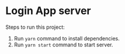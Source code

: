 # Login App server

Steps to run this project:

1. Run `yarn` command to install dependencies.
2. Run `yarn start` command to start server.
